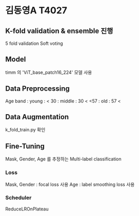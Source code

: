 # 김동영A T4027
## K-fold validation & ensemble 진행
5 fold validation
Soft voting

## Model
timm 의 'ViT_base_patch16_224' 모델 사용

## Data Preprocessing
Age band : young : < 30
         : middle : 30 < <57
         : old : 57 <

## Data Augmentation
k_fold_train.py 확인

## Fine-Tuning
Mask, Gender, Age 를 추정하는 Multi-label classification
### Loss
Mask, Gender : focal loss 사용
Age : label smoothing loss 사용
### Scheduler
ReduceLROnPlateau
